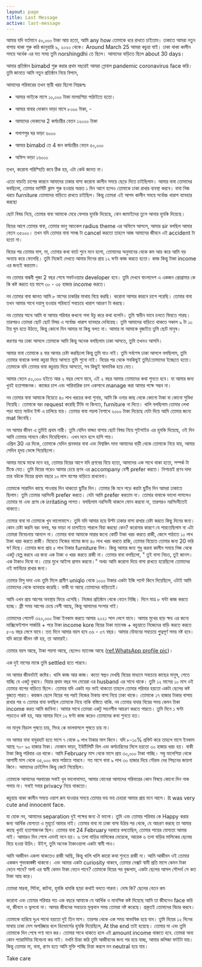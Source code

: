 ```yaml
---
layout: page
title: Last Message 
active: last-message
---
```

আমার যদি বর্তমানে ৫০,০০০ টাকা আয় হতো, আমি any how তোমাকে ধরে রাখতে চাইতাম। ঢাকাতে আমরা নতুন বাসায় থাকা শুরু করি জানুয়ারি ৯, ২০২০ থেকে। Around March 25 আমরা কচুয়া যাই। ঢাকা থাকা কালীন সময়ে অর্ধেক  এর মত সময় তুমি norshingdhi তে ছিলে। আমাদের বাড়িতে ছিলে about 30 days। 

আমার প্রতিষ্ঠান bimabd শুরু করার প্রথম বছরেই আমরা গ্লোবাল pandemic coronavirus face করি। 
তুমি জানতে আমি নতুন প্রতিষ্ঠান নিয়ে বিপদে, 

আমাদের পরিবারের তখন স্থায়ী খরচ ছিলো নিম্নরূপঃ
* আমার ভাইকে মাসে ১০,০০০ টাকা মালয়শিয়া  পাঠাইতে হতো।
* আমার বাবার দোকান ভাড়া মাসে ৮০০০ টাকা, -
* আমাদের দোকানের 2 কর্মচারীর বেতন ১২০০০ টাকা
* পলাশপুর ঘর ভাড়া ৬০০০

* আমার bimabd তে 4 জন কর্মচারীর বেতন ৫০,০০০
* অফিস ভাড়া ১৬০০০

তখন, করোনা পরিস্হিতি কবে ঠিক হয়, এটা কেউ জানত না।

এতো বাড়তি চাপের কারনে আমাদের ঢাকার বাসা করোনা কালীন সময়ে ছেড়ে দিতে চাইছিলাম। আমার বাবা তোমাদের বলছিলো, তোমার ভার্সিটি ক্লাস শুরু হওয়ার অন্তত ১ দিন আগে হলেও তোমাকে ঢাকা রাখার ব্যবস্থা করবে। বাবা নিজ খরচে furniture তোমাদের বাড়িতে রাখতে চাইছিল। কিন্তু তোমরা এই আপদ কালীন সময়ে সর্বোচ্চ খারাপ ব্যাবহার করছো      

ছোট বিষয় নিয়ে, তোমার বাবা আমাকে মেরে ফেলার হুমকি দিয়েছে, বোন জামাইদের তুলে আনার হুমকি দিয়েছে।

বিয়ের আগে তোমার বাবা, তোমার ভানু আংকেল radius theme এর অফিসে আসলে, আমার sir বলছিল আমার বেতন ৩৫০০০। তখন যদি তোমার বাবা সমন্ধ টা cancel করতো তাহলে আজ আমাদের জীবনে এই accident টা হতো না। 

বিয়ের পর তোমার বাপ, মা, তোমার কথা বার্তা শুনে মনে হলো, তোমাদের অনুমানের থেকে কম আয় করে আমি বড় অন্যায় করে ফেলেছি। তুমি নিজেই দেখতে আমার দিনের প্রায় ১২ ঘণ্টা কাজ করতে হতো। কাজ কিন্তু টাকা income এর জন্যই করতাম।

নব তোমার বান্ধবী পূজা 2 বছর শেষে সফটওয়্যার developer হবে। তুমি দেখবে বাংলাদেশ এ একজন প্রোগ্রামার কে কি কষ্ট করতে হয় মাসে ৩০ - ৩৫ হাজার income করতে। 

নব তোমার বাবা জানত আমি ৮ মাসের চাকরির মাথায় বিয়ে করছি। করোনা আসার কারনে চাপে পরেছি। তোমার বাবা তখন আমার সাথে দয়ালু হওয়ার পরিবর্তে সবচেয়ে খারাপ আচরণ টা করছে। 

নব তোমার সাথে আমি বা আমার পরিবার কখনো গলা উচু করে কথা বলেনি। তুমি স্বাধীন ভাবে চলতে ফিরতে পারছ। তারপরও তোমরা ছোট ছোট বিষয় এ সর্বোচ্চ খারাপ ব্যাবহার দেখিয়েছ। তুমি আমাদের বাড়িতে থাকতে সকাল ৯ টা ১০ টায় ঘুম হতে উঠতে, কিন্তু কোনো দিন আমার মা কিছু বলত না। আমার মা আমাকে বুজাইত তুমি ছোট মানুষ। 

করণার পর ঢাকা আসলে তোমাকে আমি কিন্তু অনেক বলছিলাম ঢাকা আসতে, তুমি তখনও আসনি। 

আমার বাবা তোমাকে ৪ বার আনার চেষ্টা করছিলো কিন্তু তুমি যাও নাই। তুমি সর্বশেষ ঢাকা আসলে বলছিলাম, তুমি তোমার বাবাকে বলবা কচুয়া দিয়ে আসতে তুমি শুনো নাই। বিয়ের পর থেকে সবকিছুই তুমি/তোমাদের ইচ্ছেতে হতো। তোমাকে যদি তোমার বাবা কচুয়ায় দিয়ে আসতো, সব কিছুই স্বাভাবিক হয়ে যেত।

আমার বেতন ৫০,০০০ হইতে আর ২ বছর লেগে যাবে, এই ২ বছর আমার তোমাদের কথা শুনতে হবে। যা আমার জন্য খুবই হতাশাজনক। কাজের চাপ এবং পারিবারিক চাপ একসাথে manage করা আমার পক্ষে সম্ভব না।


নব তোমার বাবা আমাকে বিয়েতে ৪০ লাখ খরচের কথা শুনায়, আমি কি ওনার কাছ থেকে কোনো টাকা বা কোনো সুবিধা নিয়েছি। তোমাকে বরং request করেছি টিভি না কিনতে, furniture না দিতে। খালি বলছিলাম তোমার লেখা পড়া যাতে সাউথ ইস্ট এ চালিয়ে যায়। তোমার বাবা পয়লা বৈশাখে ২০০০ টাকা দিয়েছে যেটা দিয়ে আমি তোমার জন্যে mat কিনেছি।


নব আমার জীবন এ তুমিই প্রথম নারী। তুমি যেদিন বাড্ডা বাসায় ছোট বিষয় নিয়ে সুইসাইড এর হুমকি দিয়েছে, ওই দিন আমি তোমার সামনে কেঁদে দিয়েছিলাম। এখন মনে হলে হাসি পায়।       
এপ্রিল 30 এর দিকে, তোমাকে যেদিন প্রনবদার বাবা এবং বিশ্বজিৎ দাদা আমাদের বাড়ী থেকে তোমাকে নিয়ে যায়, আমার সেদিন হৃদয় ভেঙ্গে গিয়েছিলো। 

আমার মাঝে মাঝে মনে হয়, তোমার বিয়ের আগে যদি প্রণবের বিয়ে হতো, আমাদের এক সাথে থাকা হতো, সম্পর্ক টা টিকে যেত। তুমি বিয়ের পরেও আমার চেয়ে প্রণব এর accompany বেশী prefer করতে। নিশচয়ই প্রণব দাদা তার বউকে বিয়ের প্রথম বছরে ১০ মাস বাপের বাড়িতে রাখবেনা।

তোমাকে সারাদিন কাছে পাওয়ার দিন থাকতো ছুটির দিন। তোমার কি মনে পড়ে কয়টা ছুটির দিন আমরা ঢাকাতে ছিলাম। তুমি তোমার নরসিংদী prefer করতে। যেটা আমি prefer করতাম না। তোমার বাবাকে ভালো লাগলেও তোমার মা এবং প্রণব কে irritating লাগত। বলছিলাম নরসিংদী থাকলে ফোন করবো না, তারপরও নরসিংদীতেই থাকতে। 

তোমার বাবা মা তোমাকে খুব ভালোবাসে। তুমি যদি আমার হয়ে উল্টা ঢাকার বাসা রাখার চেষ্টা করতে কিছু দিনের জন্য। কোন চেষ্টা করনি বরং বলছ, ঘর ভাড়া না চালাইতে পারলে বিয়া করছো কেন? করোনার কারণে যে পারতেছিলাম না এটা তোমরা বিবেচনায় আনলে না। তোমার বাবা আমাকে মারার জন্যে কোটি টাকা খরচ করতে রাজী, জেলে পাঠাতে ১০ লাখ টাকা খরচ করতে রাজী। বিয়েতে নিজের নামের জন্য ৪০ লাখ খরচ করতে রাজি, তোমার বিয়েতে তোমার জন্য 20 ভরি স্বর্ণ দিছে। তোমার জন্য প্রায় ৫ লাখ টাকার furniture দিল। কিন্তু আমার জন্য শুধু করনা কালীন সময়ে নিজ থেকে একটু হেল্প করবে এর জন্য এক টাকা ও খরচ করতে রাজী না। তোমার বাবা বলছিলো, " তুই বাসা নিচত, তুই জানস। এক টাকাও দিবো না। তোর মুখে আইসা প্রসাব করবো।"  অথচ আমি করোনা দিয়ে বাসা রাখতে হয়েছিলো তোমাদের ওই ফার্নিচার রাখার জন্য।

তোমার বিসু দাদা এবং তুমি মিলে গ্রামীণ uniqlo থেকে ১০০০ টাকার একটা ইজি প্যান্ট কিনে দিয়েছিলে, এটাই আমি তোমাদের থেকে ব্যাবহার করেছি। বাকী যা আছে তোমাদের বাড়িতেই। 

 আমি এখন প্রায় আগের অবস্থায় ফিরে এসেছি। নিজের প্রতিষ্ঠান থেকে বেতন নিচ্ছি। দিনে মাত্র ৮ ঘন্টা কাজ করতে হচ্ছে। ফ্রী সময় আগের চেয়ে বেশী আছে, কিন্তু আমাদের সংসার নাই। 

তোমাদের  পেমেন্ট ৩২০,০০০ টাকা ইনকাম করতে আমার ২০২১ সাল লেগে যাবে। আমার মুখের হাড় ক্ষয় এর জন্যে মাক্সিফেইশাল সার্জারি + পরে টাকা income kore বিয়ের টাকা ম্যানেজ + কচুয়াতে নিজেদের বাড়ি করতে করতে ৫-৬ বছর লেগে যাবে। তত দিনে আমার বয়স হবে ৩৬ - ৩৭ বছর। আমার যৌবনের সবচেয়ে গুুত্বপূর্ণ সময় নষ্ট হবে। যদি কারো জীবন নষ্ট হয়, তা আমারই।

তোমার বয়স আছে, টাকা পয়সা আছে, ছেলেও ম্যানেজ আছে (<a href="{{ site.baseurl }}/assets/images/nobo-new-boyfriend.png">ref.WhatsApp profile pic</a>)।

এক দুই মাসের মাঝে তুমি settled হতে পারবে।

নব আমার জীবনটাই কষ্টের। খালি কাজ আর কাজ। কতো স্বপ্নও দেখছি বিয়ের মাধ্যমে সবচেয়ে কাছের মানুষ, পেতে যাচ্ছি যে একটু বুঝবে। বিয়ার প্রথম বছর সব মেয়েরা ওর husband এর সাথে থাকে। তুমি ১২ মাসের ১০ মাস ওই তোমার বাপের বাড়িতে ছিলে। তোমার যদি একটা বড় ভাই থাকতো তাহলে তোমার পরিবার হয়তো একটা ছেলের কষ্ট বুজতে পারত। কয়জন ছেলে বিয়ের পর পরই নিজের টাকায় বাসা নিয়ে ঢাকা থাকে। তোমাকে ১৭ হাজার টাকার বাসায় রাখার পর ও তোমার বাবা বলছিল তোমাকে নিয়ে নাকি বস্তিতে থাকি. নব তোমার বাবার বিয়ের সময় কেমন টাকা income করত আমি জানিনা। আমার সাথে তোমরা একটু সহনশীল আচরণ করতে পারতে। তুমি দিনে ১ ঘণ্টা পড়তেও কষ্ট হয়, আর আমার দিনে ১২ ঘণ্টা কাজ করেও তোমাদের কথা শুনতে হত।

নব মানুষ বিড়াল পুষতে চায়, সিংহ কে ভালবাসলে পুষতে চায় না।    

নব আমার বাবা বাবুরহাট হতে মাসে ৭ থেকে ৯ লাখ টাকার মাল কিনে। যদি ৮-১০% প্রফিট করে তাহলে মাসে ইনকাম আছে ৭০- ৯০ হাজার টাকা। দোকান ভাড়া, ইউটিলিটি বিল এবং কর্মচারিদের মিলে হয়তো  ৩০ হাজার খরচ হয়। বাকী টাকা কিন্তু পরিবার এর থাকে। আমি February মাস থেকে মাসে প্রায় ৩০,০০০ টাকা পাচ্ছি। সম্বু মালেশিয়া থেকে আগামী মাস থেকে ৩৫,০০০ করে পাঠাতে পারবে। গত মাসে বাবা ৯ লাখ ৩০ হাজার দিয়ে সৌরভ দের পিছনের জায়গা কিনে। আমাদের ক্রাইসিস কিন্তু কেটে গিয়েছিল। 

তোমাকে আমাদের পরবারের সবাই খুব ভালোবাসত, আমার বোনেরা আমাদের পরিবারের কোন বিষয়ে কোনো দিন নাক গলায় না। সবাই সবার privacy নিয়ে থাকতো। 

কচুয়ায় থাকা কালীন সময়ে ওয়াশ রুম যাওয়ার সময়ে তোমার ভয় ভয় চেহারা আমার প্রায় মনে আসে। It was very cute and innocent face.

যা হোক নব, আমাদের separation দুই পক্ষের জন্য ঐ ভালো। তুমি এবং তোমার পরিবার কে Happy করার জন্য আর্থিক যোগ্যতা এ মুহূর্তে আমার নাই। তোমার বাবা মা ঢাকা বাসা উঠার পর থেকে, যে আচরণ করছে তা আমার কাছে খুবই হতাশাজনক ছিল।  তোমার বাবা 24 February দরবারে বলতেছিল, তোমার পায়ের যোগ্যতা আমার নাই। আমারও দিন শেষে এমনই মনে হয়। ৬ তলা বাড়ির মালিকের মেয়েকে, আরেক ৬ তলা বাড়ির মালিকের ছেলের বিয়ে হওয়া উচিৎ।
উইশ, তুমি অনেক টাকাওয়ালা একটা স্বামী পাও।

আমি আজীবন একলা থাকতেও রাজী আছি, কিন্তু খালি খালি কারো কথা শুনতে রাজী না।
আমি আজীবন ওই তোমার একজন শুভাকাঙ্ক্ষী থাকবো। এবং আমার একটা curiosity থাকবে, তোমার নেক্সট স্বামী প্রতি মাসে কেমন টাকা বেতন পাবে? অর্পা এর স্বামী কেমন টাকা বেতন পাবে?
তোমাকে বিয়ের পর বুজলাম, একটা ছেলের আসল সৌন্দর্য সে কত টাকা আয় করে।

তোমরা মারবা, পিটবা, কাটবা, হুমকি ধামকি ছাড়া কথাই বলতে পারনা। দোষ কি? ছেলের বেতন কম

করোনা এবং তোমার পরিবার গত  এক বছরে আমাকে যে আর্থিক ও মানসিক কষ্ট দিয়েছে আমি তা জীবনেও face করি না, জীবনে ও ভুলবো না। আমার জীবনের সবচেয়ে মূল্যবান সময় তোমরা নষ্ট করেছে। প্রকৃতই তোমাদের বিচার করবে। 

তোমাকে হারিয়ে দুঃখ পাবো হয়তো দুই তিন মাস। তারপর থেকে এক সময় স্বাভাবিক হয়ে যাব। তুমি বিয়ের ১২ দিনের মাথায় ঢাকা মেস অপরিষ্কার বলে ডিভোর্সের হুমকি দিয়েছিলে, At the end তাই হয়েছে। তোমার মা এবং তুমি তোমাকে দিন শেষে পণ্য মনে কর। তোমার সাথে থাকতে হলে এই amount income থাকতে হবে. তোমরা অন্য কোন প্যারামিটার বিবেচনা কর নাই। যখনি চিন্তা করি তুমি আজীবনের জন্য পর হয়ে যাচ্ছ, আমার কলিজা ফাইটা যায়। কিন্তু তোমার মা, বাবা, প্রণব হতে আমি মুক্তি পাচ্ছি চিন্তা করলে মন neutral হয়ে যায়।

Take care




